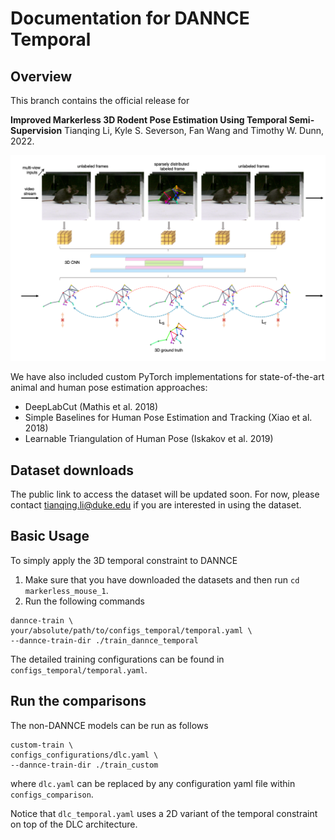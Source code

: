 # Documentation for DANNCE Temporal
## Overview
This branch contains the official release for

**Improved Markerless 3D Rodent Pose Estimation Using Temporal Semi-Supervision** Tianqing Li, Kyle S. Severson, Fan Wang and Timothy W. Dunn, 2022.

![image](./common/dannce_temporal.png)

We have also included custom PyTorch implementations for state-of-the-art animal and human pose estimation approaches:

* DeepLabCut (Mathis et al. 2018)
* Simple Baselines for Human Pose Estimation and Tracking (Xiao et al. 2018)
* Learnable Triangulation of Human Pose (Iskakov et al. 2019)

## Dataset downloads
The public link to access the dataset will be updated soon. For now, please contact tianqing.li@duke.edu if you are interested in using the dataset.


## Basic Usage
To simply apply the 3D temporal constraint to DANNCE

1. Make sure that you have downloaded the datasets and then run `cd markerless_mouse_1`.
2. Run the following commands
```
dannce-train \
your/absolute/path/to/configs_temporal/temporal.yaml \
--dannce-train-dir ./train_dannce_temporal
```
The detailed training configurations can be found in `configs_temporal/temporal.yaml`. 


## Run the comparisons
The non-DANNCE models can be run as follows
```
custom-train \
configs_configurations/dlc.yaml \
--dannce-train-dir ./train_custom
```
where `dlc.yaml` can be replaced by any configuration yaml file within `configs_comparison`.

Notice that `dlc_temporal.yaml` uses a 2D variant of the temporal constraint on top of the DLC architecture. 